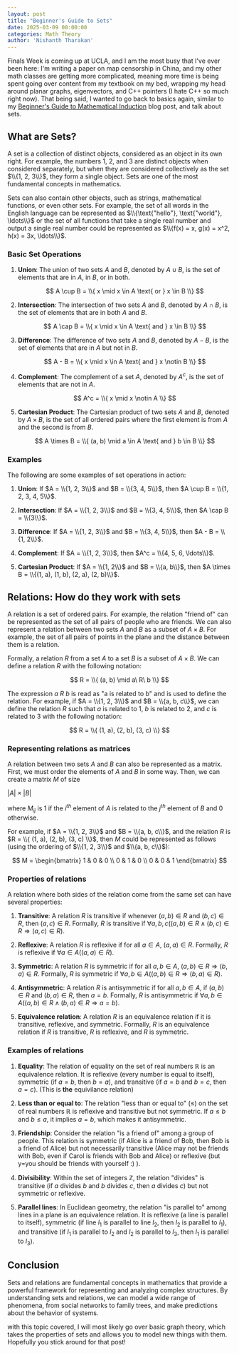 ```yaml
---
layout: post
title: "Beginner's Guide to Sets"
date: 2025-03-09 00:00:00
categories: Math Theory
author: 'Nishanth Tharakan'
---
```


<script type="text/x-mathjax-config">
  MathJax.Hub.Config({
    tex2jax: {
      inlineMath: [ ['$','$'], ["\$$","\$$"] ],
      processEscapes: true
    }
  });

</script>

<script type="text/javascript" charset="utf-8" 
src="https://cdn.mathjax.org/mathjax/latest/MathJax.js?config=TeX-AMS-MML_HTMLorMML,
https://vincenttam.github.io/javascripts/MathJaxLocal.js"></script>

Finals Week is coming up at UCLA, and I am the most busy that I've ever been here: I'm writing a paper on map censorship in China, and my other math classes are getting more complicated, meaning more time is being spent going over content from my textbook on my bed, wrapping my head around planar graphs, eigenvectors, and C++ pointers (I hate C++ so much right now). That being said, I wanted to go back to basics again, similar to my [Beginner's Guide to Mathematical Induction](https://qerty2006.github.io/math/logic/proof/2025/02/09/induction.html) blog post, and talk about sets.

## What are Sets?

A set is a collection of distinct objects, considered as an object in its own right. For example, the numbers 1, 2, and 3 are distinct objects when considered separately, but when they are considered collectively as the set $\\{1, 2, 3\\}$, they form a single object. Sets are one of the most fundamental concepts in mathematics.

Sets can also contain other objects, such as strings, mathematical functions, or even other sets. For example, the set of all words in the English language can be represented as $\\{\text{"hello"}, \text{"world"}, \ldots\\}$ or the set of all functions that take a single real number and output a single real number could be represented as $\\{f(x) = x, g(x) = x^2, h(x) = 3x, \ldots\\}$.

### Basic Set Operations

1. **Union**: The union of two sets $A$ and $B$, denoted by $A \cup B$, is the set of elements that are in $A$, in $B$, or in both.

   $$ A \cup B = \\{ x \mid x \in A \text{ or } x \in B \\} $$

2. **Intersection**: The intersection of two sets $A$ and $B$, denoted by $A \cap B$, is the set of elements that are in both $A$ and $B$.

   $$ A \cap B = \\{ x \mid x \in A \text{ and } x \in B \\} $$

3. **Difference**: The difference of two sets $A$ and $B$, denoted by $A - B$, is the set of elements that are in $A$ but not in $B$.

   $$ A - B = \\{ x \mid x \in A \text{ and } x \notin B \\} $$

4. **Complement**: The complement of a set $A$, denoted by $A^c$, is the set of elements that are not in $A$.

   $$ A^c = \\{ x \mid x \notin A \\} $$

5. **Cartesian Product**: The Cartesian product of two sets $A$ and $B$, denoted by $A \times B$, is the set of all ordered pairs where the first element is from $A$ and the second is from $B$.

   $$ A \times B = \\{ (a, b) \mid a \in A \text{ and } b \in B \\} $$

### Examples

The following are some examples of set operations in action:

1. **Union**: If $A = \\{1, 2, 3\\}$ and $B = \\{3, 4, 5\\}$, then $A \cup B = \\{1, 2, 3, 4, 5\\}$.

2. **Intersection**: If $A = \\{1, 2, 3\\}$ and $B = \\{3, 4, 5\\}$, then $A \cap B = \\{3\\}$.

3. **Difference**: If $A = \\{1, 2, 3\\}$ and $B = \\{3, 4, 5\\}$, then $A - B = \\{1, 2\\}$.

4. **Complement**: If $A = \\{1, 2, 3\\}$, then $A^c = \\{4, 5, 6, \ldots\\}$.

5. **Cartesian Product**: If $A = \\{1, 2\\}$ and $B = \\{a, b\\}$, then $A \times B = \\{(1, a), (1, b), (2, a), (2, b)\\}$.

## Relations: How do they work with sets

A relation is a set of ordered pairs. For example, the relation "friend of" can be represented as the set of all pairs of people who are friends. We can also represent a relation between two sets $A$ and $B$ as a subset of $A \times B$. For example, the set of all pairs of points in the plane and the distance between them is a relation.

Formally, a relation $R$ from a set $A$ to a set $B$ is a subset of $A \times B$. We can define a relation $R$ with the following notation:

$$ R = \\{ (a, b) \mid a\ R\ b \\} $$

The expression $a\ R\ b$ is read as "a is related to b" and is used to define the relation. For example, if $A = \\{1, 2, 3\\}$ and $B = \\{a, b, c\\}$, we can define the relation $R$ such that $a$ is related to $1$, $b$ is related to $2$, and $c$ is related to $3$ with the following notation:

$$ R = \\{ (1, a), (2, b), (3, c) \\} $$

### Representing relations as matrices

A relation between two sets $A$ and $B$ can also be represented as a matrix. First, we must order the elements of $A$ and $B$ in some way. Then, we can create a matrix $M$ of size 

$|A| \times |B|$ 

where $M_{ij}$ is $1$ if the $i^{th}$ element of $A$ is related to the $j^{th}$ element of $B$ and $0$ otherwise.

For example, if $A = \\{1, 2, 3\\}$ and $B = \\{a, b, c\\}$, and the relation $R$ is $R = \\{ (1, a), (2, b), (3, c) \\}$, then $M$ could be represented as follows (using the ordering of $\\{1, 2, 3\\}$ and $\\{a, b, c\\}$):

$$
M = \begin{bmatrix}
1 & 0 & 0 \\
0 & 1 & 0 \\
0 & 0 & 1
\end{bmatrix}
$$

### Properties of relations

A relation where both sides of the relation come from the same set can have several properties:

1. **Transitive**: A relation $R$ is transitive if whenever $(a, b) \in R$ and $(b, c) \in R$, then $(a, c) \in R$. Formally, $R$ is transitive if $\forall a, b, c ( (a, b) \in R \land (b, c) \in R \Rightarrow (a, c) \in R )$.

2. **Reflexive**: A relation $R$ is reflexive if for all $a \in A$, $(a, a) \in R$. Formally, $R$ is reflexive if $\forall a \in A ( (a, a) \in R )$.

3. **Symmetric**: A relation $R$ is symmetric if for all $a, b \in A$, $(a, b) \in R \Rightarrow (b, a) \in R$. Formally, $R$ is symmetric if $\forall a, b \in A ( (a, b) \in R \Rightarrow (b, a) \in R )$.

4. **Antisymmetric**: A relation $R$ is antisymmetric if for all $a, b \in A$, if $(a, b) \in R$ and $(b, a) \in R$, then $a = b$. Formally, $R$ is antisymmetric if $\forall a, b \in A ( (a, b) \in R \land (b, a) \in R \Rightarrow a = b )$.

5. **Equivalence relation**: A relation $R$ is an equivalence relation if it is transitive, reflexive, and symmetric. Formally, $R$ is an equivalence relation if $R$ is transitive, $R$ is reflexive, and $R$ is symmetric.

### Examples of relations


1. **Equality**: The relation of equality on the set of real numbers $\mathbb{R}$ is an equivalence relation. It is reflexive (every number is equal to itself), symmetric (if $a = b$, then $b = a$), and transitive (if $a = b$ and $b = c$, then $a = c$).
(This is **the** equivilance relation)

2. **Less than or equal to**: The relation "less than or equal to" ($\leq$) on the set of real numbers $\mathbb{R}$ is reflexive and transitive but not symmetric. If $a \leq b$ and $b \leq a$, it implies $a = b$, which makes it antisymmetric.

3. **Friendship**: Consider the relation "is a friend of" among a group of people. This relation is symmetric (if Alice is a friend of Bob, then Bob is a friend of Alice) but not necessarily transitive (Alice may not be friends with Bob, even if Carol is friends with Bob and Alice) or reflexive (but y=you should be friends with yourself :) ).

4. **Divisibility**: Within the set of integers $\mathbb{Z}$, the relation "divides" is transitive (if $a$ divides $b$ and $b$ divides $c$, then $a$ divides $c$) but not symmetric or reflexive.

5. **Parallel lines**: In Euclidean geometry, the relation "is parallel to" among lines in a plane is an equivalence relation. It is reflexive (a line is parallel to itself), symmetric (if line $l_1$ is parallel to line $l_2$, then $l_2$ is parallel to $l_1$), and transitive (if $l_1$ is parallel to $l_2$ and $l_2$ is parallel to $l_3$, then $l_1$ is parallel to $l_3$).

## Conclusion

Sets and relations are fundamental concepts in mathematics that provide a powerful framework for representing and analyzing complex structures. By understanding sets and relations, we can model a wide range of phenomena, from social networks to family trees, and make predictions about the behavior of systems. 

with this topic covered, I will most likely go over basic graph theory, which takes the properties of sets and allows you to model new things with them. Hopefully you stick around for that post!
